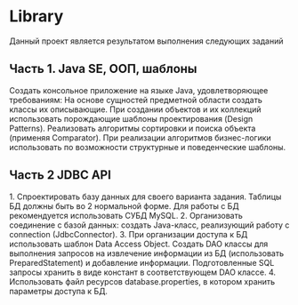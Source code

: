 # Library
Данный проект является результатом выполнения следующих заданий
## Часть 1. Java SE, ООП,  шаблоны
Создать консольное приложение на языке Java, удовлетворяющее требованиям:
На основе сущностей предметной области создать классы их описывающие. При создании объектов и их коллекций использовать порождающие шаблоны проектирования (Design Patterns).
Реализовать алгоритмы сортировки и поиска объекта (применяя Comparator). При реализации алгоритмов бизнес-логики использовать по возможности структурные и поведенческие шаблоны.
## Часть 2 JDBC API
1. Спроектировать базу данных для своего варианта задания. Таблицы БД должны быть во 2 нормальной форме. Для работы с БД рекомендуется использовать СУБД MySQL.
2. Организовать соединение с базой данных: создать Java-класс, реализующий работу с connection (JdbcConnector).
3. При организации доступа к БД использовать шаблон Data Access Object. Создать DAO классы для выполнения запросов на извлечение информации из БД (использовать PreparedStatement) и добавление информации. Подготовленные SQL запросы хранить в виде констант в соответствующем DAO классе.
4. Использовать файл ресурсов database.properties, в котором хранить параметры доступа к БД.  
